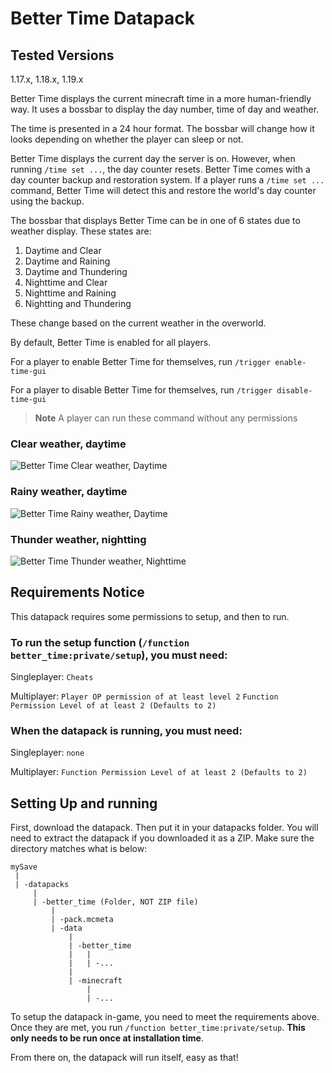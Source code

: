 # Better Time Datapack

Tested Versions
---
1.17.x, 1.18.x, 1.19.x

Better Time displays the current minecraft time in a more human-friendly way. It uses a bossbar to display the day number, time of day and weather.

The time is presented in a 24 hour format. The bossbar will change how it looks depending on whether the player can sleep or not.

Better Time displays the current day the server is on. However, when running `/time set ...`, the day counter resets. Better Time comes with a day counter backup and restoration system.
If a player runs a `/time set ...` command, Better Time will detect this and restore the world's day counter using the backup.

The bossbar that displays Better Time can be in one of 6 states due to weather display. These states are:
1. Daytime and Clear
2. Daytime and Raining
3. Daytime and Thundering
4. Nighttime and Clear
5. Nighttime and Raining
6. Nightting and Thundering

These change based on the current weather in the overworld.


By default, Better Time is enabled for all players.

For a player to enable Better Time for themselves, run `/trigger enable-time-gui`

For a player to disable Better Time for themselves, run `/trigger disable-time-gui`

> **Note** A player can run these command without any permissions

### Clear weather, daytime
![Better Time Clear weather, Daytime](https://i.imgur.com/NMSFhoG.png)

### Rainy weather, daytime
![Better Time Rainy weather, Daytime](https://i.imgur.com/hoKkPoa.png)

### Thunder weather, nightting
![Better Time Thunder weather, Nighttime](https://i.imgur.com/5PWZiv2.png)

## Requirements Notice
This datapack requires some permissions to setup, and then to run.

### To run the setup function (`/function better_time:private/setup`), you must need:

Singleplayer: `Cheats`

Multiplayer: `Player OP permission of at least level 2` `Function Permission Level of at least 2 (Defaults to 2)`

### When the datapack is running, you must need:

Singleplayer: `none`

Multiplayer: `Function Permission Level of at least 2 (Defaults to 2)`

## Setting Up and running

First, download the datapack. Then put it in your datapacks folder. You will need to extract the datapack if you downloaded it as a ZIP. Make sure the directory matches what is below:
```
mySave
 |
 | -datapacks
     |
     | -better_time (Folder, NOT ZIP file)
         |
         | -pack.mcmeta
         | -data
             |
             | -better_time
             |   |
             |   | -...
             |
             | -minecraft
                 |
                 | -...
```

To setup the datapack in-game, you need to meet the requirements above. Once they are met, you run `/function better_time:private/setup`. **This only needs to be run once at installation time**.

From there on, the datapack will run itself, easy as that!